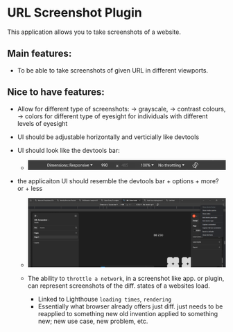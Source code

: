 # URL Screenshot Plugin

This application allows you to take screenshots of a website.

## Main features:

- To be able to take screenshots of given URL in different viewports.

## Nice to have features:

- Allow for different type of screenshots:
  -> grayscale,
  -> contrast colours,
  -> colors for different type of eyesight for individuals with different levels of eyesight

- UI should be adjustable horizontally and verticially like devtools
- UI should look like the devtools bar:

  - ![alt text](/images/bar.png)

- the applicaiton UI should resemble the devtools bar + options + more? or + less

  - ![alt text](/images/scene.png)

  - The ability to `throttle a network`, in a screenshot like app. or plugin, can represent screenshots of the diff. states of a websites load.
    - Linked to Lighthouse `loading times`, `rendering`
    - Essentially what browser already offers just diff. just needs to be reapplied to something new old invention applied to something new; new use case, new problem, etc.
